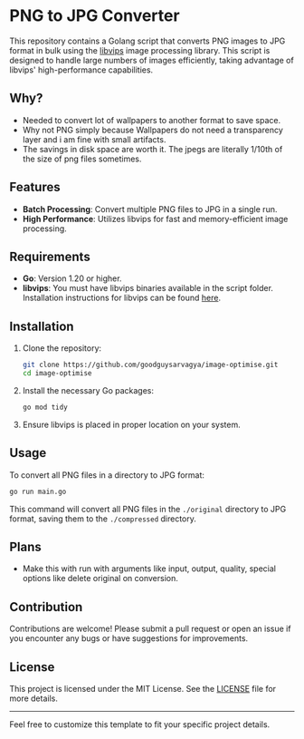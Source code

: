 # PNG to JPG Converter

This repository contains a Golang script that converts PNG images to JPG format in bulk using the [libvips](https://www.libvips.org/) image processing library. This script is designed to handle large numbers of images efficiently, taking advantage of libvips' high-performance capabilities.

## Why?

- Needed to convert lot of wallpapers to another format to save space.
- Why not PNG simply because Wallpapers do not need a transparency layer and i am fine with small artifacts.
- The savings in disk space are worth it. The jpegs are literally 1/10th of the size of png files sometimes.

## Features

- **Batch Processing**: Convert multiple PNG files to JPG in a single run.
- **High Performance**: Utilizes libvips for fast and memory-efficient image processing.

## Requirements

- **Go**: Version 1.20 or higher.
- **libvips**: You must have libvips binaries available in the script folder. Installation instructions for libvips can be found [here](https://www.libvips.org/install.html).

## Installation

1. Clone the repository:

   ```bash
   git clone https://github.com/goodguysarvagya/image-optimise.git
   cd image-optimise
   ```

2. Install the necessary Go packages:

   ```bash
   go mod tidy
   ```

3. Ensure libvips is placed in proper location on your system.

## Usage

To convert all PNG files in a directory to JPG format:

```bash
go run main.go
```

This command will convert all PNG files in the `./original` directory to JPG format, saving them to the `./compressed` directory.

## Plans

- Make this with run with arguments like input, output, quality, special options like delete original on conversion.

## Contribution

Contributions are welcome! Please submit a pull request or open an issue if you encounter any bugs or have suggestions for improvements.

## License

This project is licensed under the MIT License. See the [LICENSE](LICENSE) file for more details.

---

Feel free to customize this template to fit your specific project details.
